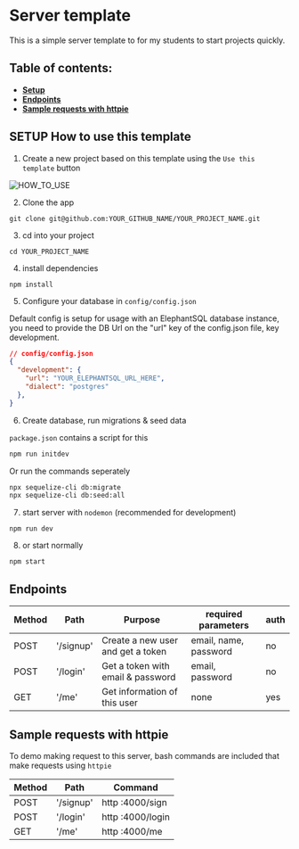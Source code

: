 # Server template

This is a simple server template to for my students to start projects quickly.

## Table of contents:

- **[Setup](#setup-how-to-use-this-template)**
- **[Endpoints](#endpoints)**
- **[Sample requests with httpie](#sample-requests-with-httpie)**

## SETUP How to use this template

1. Create a new project based on this template using the `Use this template` button

![HOW_TO_USE](https://user-images.githubusercontent.com/20372832/77003323-70966180-695d-11ea-8abe-b362d57135f3.gif)

2. Clone the app

```
git clone git@github.com:YOUR_GITHUB_NAME/YOUR_PROJECT_NAME.git
```

3. cd into your project

```
cd YOUR_PROJECT_NAME
```

4. install dependencies

```
npm install
```

5. Configure your database in `config/config.json`

Default config is setup for usage with an ElephantSQL database instance, you need to provide the DB Url on the "url" key of the config.json file, key development.

```json
// config/config.json
{
  "development": {
    "url": "YOUR_ELEPHANTSQL_URL_HERE",
    "dialect": "postgres"
  },
}
```

6. Create database, run migrations & seed data

`package.json` contains a script for this

```bash
npm run initdev
```

Or run the commands seperately

```bash
npx sequelize-cli db:migrate
npx sequelize-cli db:seed:all
```

7. start server with `nodemon` (recommended for development)

```
npm run dev
```

8. or start normally

```
npm start
```

## Endpoints

| Method | Path                       | Purpose                             | required parameters   | auth |
| ------ | -------------------------- | ----------------------------------- | --------------------- | ---- |
| POST   | '/signup'                  | Create a new user and get a token   | email, name, password | no   |
| POST   | '/login'                   | Get a token with email & password   | email, password       | no   |
| GET    | '/me'                      | Get information of this user        | none                  | yes  |


## Sample requests with httpie

To demo making request to this server, bash commands are included that make requests using `httpie`

| Method | Path                       | Command                           
| ------ | -------------------------- | -----------------------------------
| POST   | '/signup'                  | http :4000/sign   
| POST   | '/login'                   | http :4000/login  
| GET    | '/me'                      | http :4000/me      
